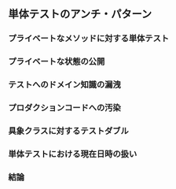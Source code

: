 ## 単体テストのアンチ・パターン



### プライベートなメソッドに対する単体テスト



### プライベートな状態の公開



### テストへのドメイン知識の漏洩



### プロダクションコードへの汚染



### 具象クラスに対するテストダブル



### 単体テストにおける現在日時の扱い



### 結論


